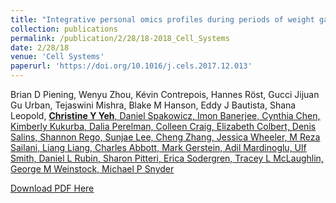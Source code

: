```yaml
---
title: "Integrative personal omics profiles during periods of weight gain and loss"
collection: publications
permalink: /publication/2/28/18-2018_Cell_Systems
date: 2/28/18
venue: 'Cell Systems'
paperurl: 'https://doi.org/10.1016/j.cels.2017.12.013'
---
```

Brian D Piening, Wenyu Zhou, Kévin Contrepois, Hannes Röst, Gucci Jijuan Gu Urban, Tejaswini Mishra, Blake M Hanson, Eddy J Bautista, Shana Leopold, <u>**Christine Y Yeh**<u>, Daniel Spakowicz, Imon Banerjee, Cynthia Chen, Kimberly Kukurba, Dalia Perelman, Colleen Craig, Elizabeth Colbert, Denis Salins, Shannon Rego, Sunjae Lee, Cheng Zhang, Jessica Wheeler, M Reza Sailani, Liang Liang, Charles Abbott, Mark Gerstein, Adil Mardinoglu, Ulf Smith, Daniel L Rubin, Sharon Pitteri, Erica Sodergren, Tracey L McLaughlin, George M Weinstock, Michael P Snyder

[Download PDF Here](http://christineyyeh.github.io/files/2018_Cell_Systems.pdf)
